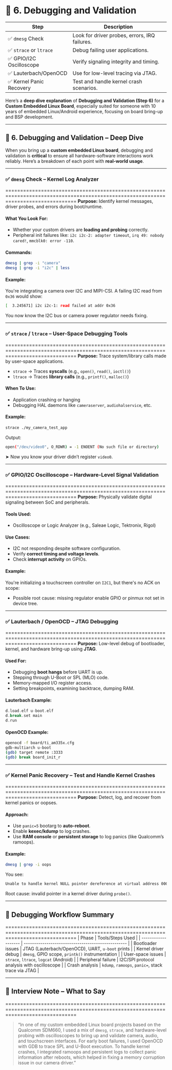 🧪 6. Debugging and Validation
============================================================================
| Step                     | Description                                   |
| -------------------------|---------------------------------------------- |
| ✅ `dmesg` Check         | Look for driver probes, errors, IRQ failures. |
| ✅ `strace` or `ltrace`  | Debug failing user applications.              |
| ✅ GPIO/I2C Oscilloscope | Verify signaling integrity and timing.        |
| ✅ Lauterbach/OpenOCD    | Use for low-level tracing via JTAG.           |
| ✅ Kernel Panic Recovery | Test and handle kernel crash scenarios.       |


Here’s a **deep dive explanation** of **Debugging and Validation (Step 6)** for a **Custom Embedded Linux Board**, especially suited for someone with 10 years of embedded Linux/Android experience, focusing on board bring-up and BSP development.

---

## 🧪 6. Debugging and Validation – Deep Dive

When you bring up a **custom embedded Linux board**, debugging and validation is **critical** to ensure all hardware-software interactions work reliably. Here’s a breakdown of each point with **real-world usage**.

---

### ✅ `dmesg` Check – Kernel Log Analyzer
====================================================================================================================================
**Purpose:** Identify kernel messages, driver probes, and errors during boot/runtime.

#### What You Look For:

* Whether your custom drivers are **loading and probing** correctly.
* Peripheral init failures like:
  `i2c i2c-2: adapter timeout`, `irq 49: nobody cared!`, `mmcblk0: error -110`.

#### Commands:

```bash
dmesg | grep -i "camera"
dmesg | grep -i "i2c" | less
```

#### Example:

You're integrating a camera over I2C and MIPI-CSI. A failing I2C read from `0x36` would show:

```bash
[  3.245671] i2c i2c-1: read failed at addr 0x36
```

You now know the I2C bus or camera power regulator needs fixing.

---

### ✅ `strace` / `ltrace` – User-Space Debugging Tools
====================================================================================================================================
**Purpose:** Trace system/library calls made by user-space applications.

* `strace` → Traces **syscalls** (e.g., `open()`, `read()`, `ioctl()`)
* `ltrace` → Traces **library calls** (e.g., `printf()`, `malloc()`)

#### When To Use:

* Application crashing or hanging
* Debugging HAL daemons like `cameraserver`, `audiohalservice`, etc.

#### Example:

```bash
strace ./my_camera_test_app
```

Output:

```bash
open("/dev/video0", O_RDWR) = -1 ENOENT (No such file or directory)
```

➤ Now you know your driver didn’t register `video0`.

---

### ✅ GPIO/I2C Oscilloscope – Hardware-Level Signal Validation
====================================================================================================================================
**Purpose:** Physically validate digital signaling between SoC and peripherals.

#### Tools Used:

* Oscilloscope or Logic Analyzer (e.g., Saleae Logic, Tektronix, Rigol)

#### Use Cases:

* I2C not responding despite software configuration.
* Verify **correct timing and voltage levels**.
* Check **interrupt activity** on GPIOs.

#### Example:

You're initializing a touchscreen controller on `I2C1`, but there's no ACK on scope:

* Possible root cause: missing regulator enable GPIO or pinmux not set in device tree.

---

### ✅ Lauterbach / OpenOCD – JTAG Debugging
====================================================================================================================================
**Purpose:** Low-level debug of bootloader, kernel, and hardware bring-up using **JTAG**.

#### Used For:

* Debugging **boot hangs** before UART is up.
* Stepping through U-Boot or SPL (MLO) code.
* Memory-mapped I/O register access.
* Setting breakpoints, examining backtrace, dumping RAM.

#### Lauterbach Example:

```c
d.load.elf u-boot.elf
d.break.set main
d.run
```

#### OpenOCD Example:

```bash
openocd -f board/ti_am335x.cfg
gdb-multiarch u-boot
(gdb) target remote :3333
(gdb) break board_init_r
```

---

### ✅ Kernel Panic Recovery – Test and Handle Kernel Crashes
====================================================================================================================================
**Purpose:** Detect, log, and recover from kernel panics or oopses.

#### Approach:

* Use `panic=5` bootarg to **auto-reboot**.
* Enable **kexec/kdump** to log crashes.
* Use **RAM console** or **persistent storage** to log panics (like Qualcomm’s ramoops).

#### Example:

```bash
dmesg | grep -i oops
```

You see:

```bash
Unable to handle kernel NULL pointer dereference at virtual address 00000000
```

Root cause: invalid pointer in a kernel driver during `probe()`.

---

## 🔁 Debugging Workflow Summary
====================================================================================================================================
| Phase               | Tools/Steps Used                                   |
| ------------------- | -------------------------------------------------- |
| Bootloader issues   | JTAG (Lauterbach/OpenOCD), UART, `u-boot` prints   |
| Kernel driver debug | `dmesg`, GPIO scope, `printk()` instrumentation    |
| User-space issues   | `strace`, `ltrace`, `logcat` (Android)             |
| Peripheral failure  | I2C/SPI protocol analysis with oscilloscope        |
| Crash analysis      | `kdump`, `ramoops`, `panic=`, stack trace via JTAG |

---

## 🧠 Interview Note – What to Say
====================================================================================================================================
> “In one of my custom embedded Linux board projects based on the Qualcomm SDM660, I used a mix of `dmesg`, `strace`, and hardware-level probing with oscilloscopes to bring up and validate camera, audio, and touchscreen interfaces. For early boot failures, I used OpenOCD with GDB to trace SPL and U-Boot execution. To handle kernel crashes, I integrated ramoops and persistent logs to collect panic information after reboots, which helped in fixing a memory corruption issue in our camera driver.”

